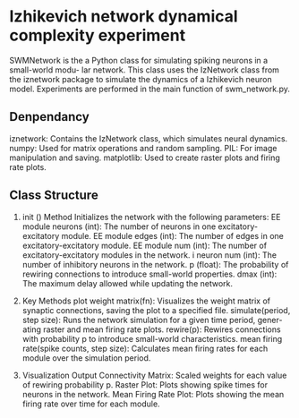 # Izhikevich network dynamical complexity experiment

SWMNetwork is the a Python class for simulating spiking neurons in a small-world modu-
lar network. This class uses the IzNetwork class from the iznetwork package to simulate the
dynamics of a Izhikevich neuron model. Experiments are performed in the main function of
swm_network.py.

## Denpendancy
iznetwork: Contains the IzNetwork class, which simulates neural dynamics.
numpy: Used for matrix operations and random sampling.
PIL: For image manipulation and saving.
matplotlib: Used to create raster plots and firing rate plots.

## Class Structure
1. init () Method
Initializes the network with the following parameters:
EE module neurons (int): The number of neurons in one excitatory-excitatory module.
EE module edges (int): The number of edges in one excitatory-excitatory module.
EE module num (int): The number of excitatory-excitatory modules in the network.
i neuron num (int): The number of inhibitory neurons in the network.
p (float): The probability of rewiring connections to introduce small-world properties.
dmax (int): The maximum delay allowed while updating the network.

2. Key Methods
plot weight matrix(fn): Visualizes the weight matrix of synaptic connections, saving the plot
to a specified file.
simulate(period, step size): Runs the network simulation for a given time period, gener-
ating raster and mean firing rate plots.
rewire(p): Rewires connections with probability p to introduce small-world characteristics.
mean firing rate(spike counts, step size): Calculates mean firing rates for each module
over the simulation period.

3. Visualization Output
Connectivity Matrix: Scaled weights for each value of rewiring probability p.
Raster Plot: Plots showing spike times for neurons in the network.
Mean Firing Rate Plot: Plots showing the mean firing rate over time for each module.
